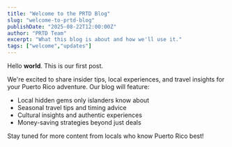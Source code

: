 ```yaml
---
title: "Welcome to the PRTD Blog"
slug: "welcome-to-prtd-blog"
publishDate: "2025-08-22T12:00:00Z"
author: "PRTD Team"
excerpt: "What this blog is about and how we'll use it."
tags: ["welcome","updates"]
---
```


Hello **world**. This is our first post.

We're excited to share insider tips, local experiences, and travel insights for your Puerto Rico adventure. Our blog will feature:

- Local hidden gems only islanders know about
- Seasonal travel tips and timing advice  
- Cultural insights and authentic experiences
- Money-saving strategies beyond just deals

Stay tuned for more content from locals who know Puerto Rico best!